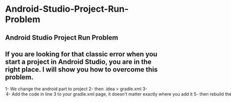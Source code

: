 # Android-Studio-Project-Run-Problem
Android Studio Project Run Problem
------------------------------------------------
If you are looking for that classic error when you start a project in Android Studio, you are in the right place. I will show you how to overcome this problem.
------------------------------------------------

1- We change the android part to project
2- then .idea > gradle.xml
3- <option name="delegatedBuild" value="false" />
4- Add the code in line 3 to your gradle.xml page, it doesn't matter exactly where you add it
5- then rebuild the project

